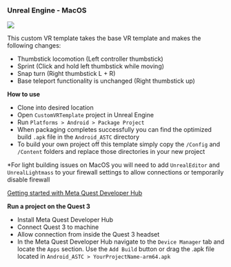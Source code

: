 ### Unreal Engine - MacOS
![](https://dev.epicgames.com/community/api/documentation/image/bafbc878-8d43-4bdd-9964-85d6079d6811?resizing_type=fill&width=1920&height=335)

This custom VR template takes the base VR template and makes the following changes:

* Thumbstick locomotion (Left controller thumbstick)
* Sprint (Click and hold left thumbstick while moving)
* Snap turn (Right thumbstick L + R)
* Base teleport functionality is unchanged (Right thumbstick up)

**How to use**

* Clone into desired location
* Open `CustomVRTemplate` project in Unreal Engine
* Run `Platforms > Android > Package Project`
* When packaging completes successfully you can find the optimized build `.apk` file in the `Android_ASTC` directory
* To build your own project off this template simply copy the `/Config` and `/Content` folders and replace those directories in your new project

*For light building issues on MacOS you will need to add `UnrealEditor` and `UnrealLightmass` to your firewall settings to allow connections or temporarily disable firewall


[Getting started with Meta Quest Developer Hub](https://developers.meta.com/horizon/documentation/unity/ts-mqdh-getting-started)

**Run a project on the Quest 3**

* Install Meta Quest Developer Hub
* Connect Quest 3 to machine
* Allow connection from inside the Quest 3 headset
* In the Meta Quest Developer Hub navigate to the `Device Manager` tab and locate the `Apps` section. Use the `Add Build` button or drag the .apk file located in `Android_ASTC > YourProjectName-arm64.apk`